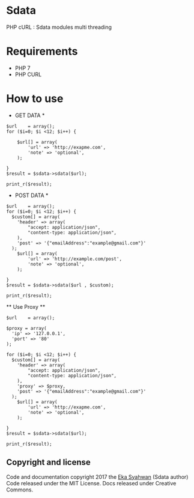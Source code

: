 # Sdata 
PHP cURL : Sdata modules multi threading

# Requirements
- PHP 7
- PHP CURL

# How to use 

* GET DATA * 
```
$url 	= array(); 
for ($i=0; $i <12; $i++) { 

	$url[] = array(
		'url' => 'http://exapme.com',
		'note' => 'optional', 
	);

}
$result = $sdata->sdata($url);

print_r($result);

```

* POST DATA * 
```
$url 	= array(); 
for ($i=0; $i <12; $i++) { 
  $custom[] = array(
    'header' => array(
        "accept: application/json",
        "content-type: application/json",
    ),
    'post' => '{"emailAddress":"example@gmail.com"}'
  );
	$url[] = array(
		'url' => 'http://example.com/post',
		'note' => 'optional', 
	);

}
$result = $sdata->sdata($url , $custom);

print_r($result);

```
** Use Proxy **

```
$url 	= array(); 

$proxy = array(
  'ip' => '127.0.0.1',
  'port' => '80'
);

for ($i=0; $i <12; $i++) { 
  $custom[] = array(
    'header' => array(
        "accept: application/json",
        "content-type: application/json",
    ),
    'proxy' => $proxy,
    'post' => '{"emailAddress":"example@gmail.com"}'
  );
	$url[] = array(
		'url' => 'http://exapme.com',
		'note' => 'optional', 
	);

}
$result = $sdata->sdata($url);

print_r($result);

```

## Copyright and license

Code and documentation copyright 2017 the [Eka Syahwan](https://facebook.com/eka.syahwan.id) (Sdata author) Code released under the MIT License. Docs released under Creative Commons.
